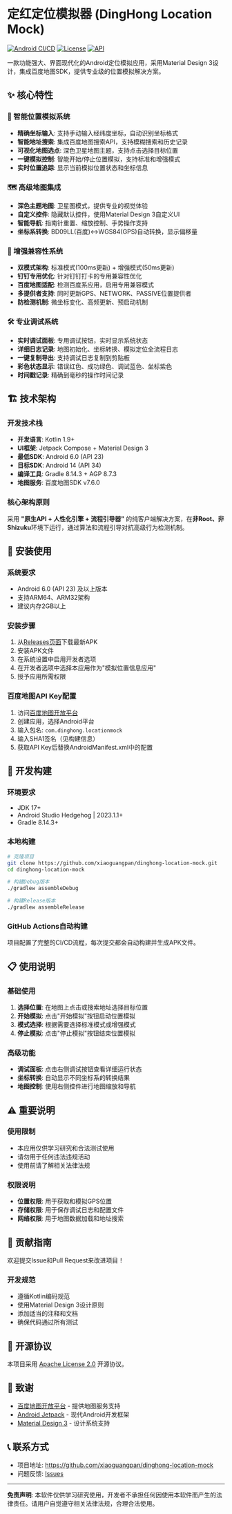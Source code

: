 # 定红定位模拟器 (DingHong Location Mock)

[![Android CI/CD](https://github.com/xiaoguangpan/dinghong-location-mock/actions/workflows/android-build.yml/badge.svg)](https://github.com/xiaoguangpan/dinghong-location-mock/actions/workflows/android-build.yml)
[![License](https://img.shields.io/badge/License-Apache%202.0-blue.svg)](https://opensource.org/licenses/Apache-2.0)
[![API](https://img.shields.io/badge/API-23%2B-brightgreen.svg?style=flat)](https://android-arsenal.com/api?level=23)

一款功能强大、界面现代化的Android定位模拟应用，采用Material Design 3设计，集成百度地图SDK，提供专业级的位置模拟解决方案。

## ✨ 核心特性

### 🎯 智能位置模拟系统
- **精确坐标输入**: 支持手动输入经纬度坐标，自动识别坐标格式
- **智能地址搜索**: 集成百度地图搜索API，支持模糊搜索和历史记录
- **可视化地图选点**: 深色卫星地图主题，支持点击选择目标位置
- **一键模拟控制**: 智能开始/停止位置模拟，支持标准和增强模式
- **实时位置追踪**: 显示当前模拟位置状态和坐标信息

### 🗺️ 高级地图集成
- **深色主题地图**: 卫星图模式，提供专业的视觉体验
- **自定义控件**: 隐藏默认控件，使用Material Design 3自定义UI
- **智能导航**: 指南针重置、缩放控制、手势操作支持
- **坐标系转换**: BD09LL(百度)↔WGS84(GPS)自动转换，显示偏移量

### 🚀 增强兼容性系统
- **双模式架构**: 标准模式(100ms更新) + 增强模式(50ms更新)
- **钉钉专用优化**: 针对钉钉打卡的专用兼容性优化
- **百度地图适配**: 检测百度系应用，启用专用兼容模式
- **多提供者支持**: 同时更新GPS、NETWORK、PASSIVE位置提供者
- **防检测机制**: 微坐标变化、高频更新、预启动机制

### 🛠️ 专业调试系统
- **实时调试面板**: 专用调试按钮，实时显示系统状态
- **详细日志记录**: 地图初始化、坐标转换、模拟定位全流程日志
- **一键复制导出**: 支持调试日志复制到剪贴板
- **彩色状态显示**: 错误红色、成功绿色、调试蓝色、坐标紫色
- **时间戳记录**: 精确到毫秒的操作时间记录

## 🏗️ 技术架构

### 开发技术栈
- **开发语言**: Kotlin 1.9+
- **UI框架**: Jetpack Compose + Material Design 3
- **最低SDK**: Android 6.0 (API 23)
- **目标SDK**: Android 14 (API 34)
- **编译工具**: Gradle 8.14.3 + AGP 8.7.3
- **地图服务**: 百度地图SDK v7.6.0

### 核心架构原则
采用 **"原生API + 人性化引擎 + 流程引导器"** 的纯客户端解决方案，在**非Root、非Shizuku**环境下运行，通过算法和流程引导对抗高级行为检测机制。

## 📱 安装使用

### 系统要求
- Android 6.0 (API 23) 及以上版本
- 支持ARM64、ARM32架构
- 建议内存2GB以上

### 安装步骤
1. 从[Releases页面](https://github.com/xiaoguangpan/dinghong-location-mock/releases)下载最新APK
2. 安装APK文件
3. 在系统设置中启用开发者选项
4. 在开发者选项中选择本应用作为"模拟位置信息应用"
5. 授予应用所需权限

### 百度地图API Key配置
1. 访问[百度地图开放平台](https://lbsyun.baidu.com/apiconsole/key)
2. 创建应用，选择Android平台
3. 输入包名: `com.dinghong.locationmock`
4. 输入SHA1签名（见构建信息）
5. 获取API Key后替换AndroidManifest.xml中的配置

## 🔧 开发构建

### 环境要求
- JDK 17+
- Android Studio Hedgehog | 2023.1.1+
- Gradle 8.14.3+

### 本地构建
```bash
# 克隆项目
git clone https://github.com/xiaoguangpan/dinghong-location-mock.git
cd dinghong-location-mock

# 构建Debug版本
./gradlew assembleDebug

# 构建Release版本
./gradlew assembleRelease
```

### GitHub Actions自动构建
项目配置了完整的CI/CD流程，每次提交都会自动构建并生成APK文件。

## 📋 使用说明

### 基础使用
1. **选择位置**: 在地图上点击或搜索地址选择目标位置
2. **开始模拟**: 点击"开始模拟"按钮启动位置模拟
3. **模式选择**: 根据需要选择标准模式或增强模式
4. **停止模拟**: 点击"停止模拟"按钮结束位置模拟

### 高级功能
- **调试面板**: 点击右侧调试按钮查看详细运行状态
- **坐标转换**: 自动显示不同坐标系的转换结果
- **地图控制**: 使用右侧控件进行地图缩放和导航

## ⚠️ 重要说明

### 使用限制
- 本应用仅供学习研究和合法测试使用
- 请勿用于任何违法违规活动
- 使用前请了解相关法律法规

### 权限说明
- **位置权限**: 用于获取和模拟GPS位置
- **存储权限**: 用于保存调试日志和配置文件
- **网络权限**: 用于地图数据加载和地址搜索

## 🤝 贡献指南

欢迎提交Issue和Pull Request来改进项目！

### 开发规范
- 遵循Kotlin编码规范
- 使用Material Design 3设计原则
- 添加适当的注释和文档
- 确保代码通过所有测试

## 📄 开源协议

本项目采用 [Apache License 2.0](LICENSE) 开源协议。

## 🙏 致谢

- [百度地图开放平台](https://lbsyun.baidu.com/) - 提供地图服务支持
- [Android Jetpack](https://developer.android.com/jetpack) - 现代Android开发框架
- [Material Design 3](https://m3.material.io/) - 设计系统支持

## 📞 联系方式

- 项目地址: https://github.com/xiaoguangpan/dinghong-location-mock
- 问题反馈: [Issues](https://github.com/xiaoguangpan/dinghong-location-mock/issues)

---

**免责声明**: 本软件仅供学习研究使用，开发者不承担任何因使用本软件而产生的法律责任。请用户自觉遵守相关法律法规，合理合法使用。
